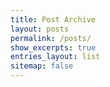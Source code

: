 ```yaml
---
title: Post Archive
layout: posts
permalink: /posts/
show_excerpts: true
entries_layout: list
sitemap: false
---
```

